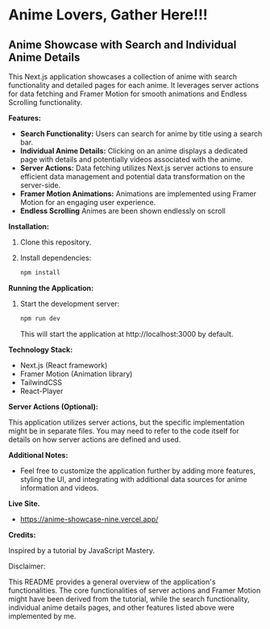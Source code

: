# Anime Lovers, Gather Here!!!

## Anime Showcase with Search and Individual Anime Details

This Next.js application showcases a collection of anime with search functionality and detailed pages for each anime. It leverages server actions for data fetching and Framer Motion for smooth animations and Endless Scrolling functionality.

**Features:**

- **Search Functionality:** Users can search for anime by title using a search bar.
- **Individual Anime Details:** Clicking on an anime displays a dedicated page with details and potentially videos associated with the anime.
- **Server Actions:** Data fetching utilizes Next.js server actions to ensure efficient data management and potential data transformation on the server-side.
- **Framer Motion Animations:** Animations are implemented using Framer Motion for an engaging user experience.
- **Endless Scrolling** Animes are been shown endlessly on scroll 

**Installation:**

1. Clone this repository.
2. Install dependencies:

   ```bash
   npm install
   ```

**Running the Application:**

1. Start the development server:

   ```bash
   npm run dev
   ```

   This will start the application at http://localhost:3000 by default.

**Technology Stack:**

- Next.js (React framework)
- Framer Motion (Animation library)
- TailwindCSS
- React-Player

**Server Actions (Optional):**

This application utilizes server actions, but the specific implementation might be in separate files. You may need to refer to the code itself for details on how server actions are defined and used.

**Additional Notes:**

- Feel free to customize the application further by adding more features, styling the UI, and integrating with additional data sources for anime information and videos.


**Live Site.**
- https://anime-showcase-nine.vercel.app/


**Credits:**

Inspired by a tutorial by JavaScript Mastery.


Disclaimer:

This README provides a general overview of the application's functionalities. The core functionalities of server actions and Framer Motion might have been derived from the tutorial, while the search functionality, individual anime details pages, and other features listed above were implemented by me.